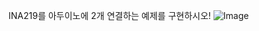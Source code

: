 INA219를 아두이노에 2개 연결하는 예제를 구현하시오!
![Image](https://github.com/user-attachments/assets/05087df5-b254-4cc9-9b86-f7cf7cecf1c6)
